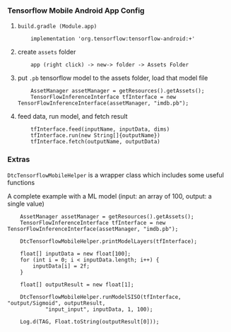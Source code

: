 
### Tensorflow Mobile Android App Config

1. `build.gradle (Module.app)`
    ```
        implementation 'org.tensorflow:tensorflow-android:+'
    ```

1. create `assets` folder
    ```
        app (right click) -> new-> folder -> Assets Folder
    ```

1. put `.pb` tensorflow model to the assets folder, load that model file
    ```
        AssetManager assetManager = getResources().getAssets();
        TensorFlowInferenceInterface tfInterface = new TensorFlowInferenceInterface(assetManager, "imdb.pb");
    ```

1. feed data, run model, and fetch result
    ```
        tfInterface.feed(inputName, inputData, dims)
        tfInterface.run(new String[]{outputName})
        tfInterface.fetch(outputName, outputData)
    ```

### Extras

`DtcTensorflowMobileHelper` is a wrapper class which includes some useful functions

A complete example with a ML model (input: an array of 100, output: a single value)

```
    AssetManager assetManager = getResources().getAssets();
    TensorFlowInferenceInterface tfInterface = new TensorFlowInferenceInterface(assetManager, "imdb.pb");

    DtcTensorflowMobileHelper.printModelLayers(tfInterface);

    float[] inputData = new float[100];
    for (int i = 0; i < inputData.length; i++) {
        inputData[i] = 2f;
    }

    float[] outputResult = new float[1];

    DtcTensorflowMobileHelper.runModelSISO(tfInterface, "output/Sigmoid", outputResult,
            "input_input", inputData, 1, 100);

    Log.d(TAG, Float.toString(outputResult[0]));
```